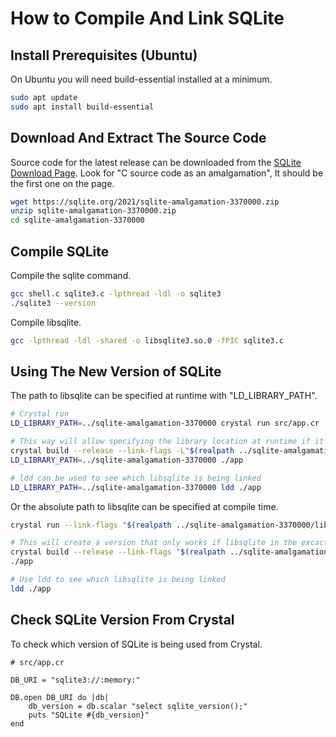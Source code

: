 # How to Compile And Link SQLite


## Install Prerequisites (Ubuntu)

On Ubuntu you will need build-essential installed at a minimum.

```sh
sudo apt update
sudo apt install build-essential
```


## Download And Extract The Source Code

Source code for the latest release can be downloaded from the [SQLite Download Page](https://sqlite.org/download.html).
Look for "C source code as an amalgamation", It should be the first one on the page.

```sh
wget https://sqlite.org/2021/sqlite-amalgamation-3370000.zip
unzip sqlite-amalgamation-3370000.zip
cd sqlite-amalgamation-3370000
```


## Compile SQLite

Compile the sqlite command.

```sh
gcc shell.c sqlite3.c -lpthread -ldl -o sqlite3
./sqlite3 --version
```

Compile libsqlite.

```sh
gcc -lpthread -ldl -shared -o libsqlite3.so.0 -fPIC sqlite3.c
```

## Using The New Version of SQLite

The path to libsqlite can be specified at runtime with "LD_LIBRARY_PATH".

```sh
# Crystal run
LD_LIBRARY_PATH=../sqlite-amalgamation-3370000 crystal run src/app.cr

# This way will allow specifying the library location at runtime if it is different from the system default.
crystal build --release --link-flags -L"$(realpath ../sqlite-amalgamation-3370000/libsqlite3.so.0)" src/app.cr
LD_LIBRARY_PATH=../sqlite-amalgamation-3370000 ./app

# ldd can be used to see which libsqlite is being linked
LD_LIBRARY_PATH=../sqlite-amalgamation-3370000 ldd ./app
```

Or the absolute path to libsqlite can be specified at compile time.

```sh
crystal run --link-flags "$(realpath ../sqlite-amalgamation-3370000/libsqlite3.so.0)" src/app.cr

# This will create a version that only works if libsqlite in the excact same location as when it was compiled.
crystal build --release --link-flags "$(realpath ../sqlite-amalgamation-3370000/libsqlite3.so.0)" src/app.cr
./app

# Use ldd to see which libsqlite is being linked
ldd ./app
```


## Check SQLite Version From Crystal

To check which version of SQLite is being used from Crystal.

```crystal
# src/app.cr

DB_URI = "sqlite3://:memory:"

DB.open DB_URI do |db|
    db_version = db.scalar "select sqlite_version();"
    puts "SQLite #{db_version}"
end
```
